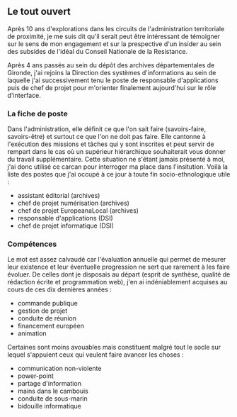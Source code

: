 ## Le tout ouvert 
Après 10 ans d'explorations dans les circuits de l'administration territoriale de proximité, je me suis dit qu'il serait peut être intéressant de témoigner sur le sens de mon engagement et sur la prespective d'un insider au sein des subsides de l'idéal du Conseil Nationale de la Resistance.

Après 4 ans passés au sein du dépôt des archives départementales de Gironde, j'ai rejoins la Direction des systèmes d'informations au sein de laquelle j'ai successivement tenu le poste de responsable d'applications puis de chef de projet pour m'orienter finalement aujourd'hui sur le rôle d'interface.

### La fiche de poste
Dans l'administration, elle définit ce que l'on sait faire (savoirs-faire, savoirs-être) et surtout ce que l'on ne doit pas faire. Elle cantonne à l'exécution des missions et tâches qui y sont inscrites et peut servir de rempart dans le cas où un supérieur hiérarchique souhaiterait vous donner du travail supplémentaire. Cette situation ne s'étant jamais présenté à moi, j'ai donc utilisé ce carcan pour interroger ma place dans l'insitution.
Voilà la liste des postes que j'ai occupé à ce jour à toute fin socio-ethnologique utile :
- assistant éditorial (archives)
- chef de projet numérisation (archives)
- chef de projet EuropeanaLocal (archives)
- responsable d'applications (DSI)
- chef de projet informatique (DSI)

### Compétences
Le mot est assez calvaudé car l'évaluation annuelle qui permet de mesurer leur existence et leur éventuelle progression ne sert que rarement à les faire évoluer. De celles dont je disposais au départ (esprit de synthèse, qualité de rédaction écrite et programmation web), j'en ai indéniablement acquises au cours de ces dix dernières années :
- commande publique
- gestion de projet
- conduite de réunion
- financement européen
- animation

Certaines sont moins avouables mais constituent malgré tout le socle sur lequel s'appuient ceux qui veulent faire avancer les choses :
- communication non-violente
- power-point
- partage d'information
- mains dans le cambouis
- conduite de sous-marin
- bidouille informatique






